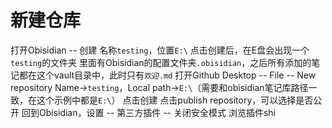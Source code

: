 # 新建仓库
打开Obisidian -- 创建
名称`testing`，位置`E:\`
点击创建后，在E盘会出现一个`testing`的文件夹
里面有Obisidian的配置文件夹`.obisidian`，之后所有添加的笔记都在这个vault目录中，此时只有`欢迎.md`
打开Github Desktop -- File -- New repository
Name->`testing`，Local path->`E:\`（需要和obisidian笔记库路径一致，在这个示例中都是`E:\`）
点击创建
点击publish repository，可以选择是否公开
回到Obisidian，设置 -- 第三方插件 -- 关闭安全模式
浏览插件shi